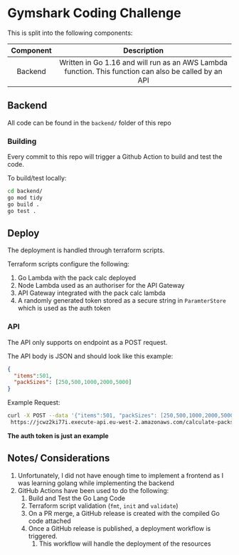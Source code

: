 # Gymshark Coding Challenge

This is split into the following components:

| Component | Description |
| :---: | :---:|
| Backend | Written in Go 1.16 and will run as an AWS Lambda function. This function can also be called by an API|


## Backend
All code can be found in the `backend/` folder of this repo 
### Building
Every commit to this repo will trigger a Github Action to build and test the code.

To build/test locally:
```bash
cd backend/
go mod tidy
go build .
go test .
```

## Deploy
The deployment is handled through terraform scripts. 

Terraform scripts configure the following:
1. Go Lambda with the pack calc deployed
1. Node Lambda used as an authoriser for the API Gateway
1. API Gateway integrated with the pack calc lambda
1. A randomly generated token stored as a secure string in `ParamterStore` which is used as the auth token

### API 
The API only supports on endpoint as a POST request.

The API body is JSON and should look like this example:
```json
{
  "items":501, 
  "packSizes": [250,500,1000,2000,5000]
}
```

Example Request:

```bash
curl -X POST --data '{"items":501, "packSizes": [250,500,1000,2000,5000]}' \
 https://jcwz2ki77i.execute-api.eu-west-2.amazonaws.com/calculate-packs -H "Authorization: qD449xM9k0nvK@_f"
```
**The auth token is just an example**


## Notes/ Considerations
1. Unfortunately, I did not have enough time to implement a frontend as I was learning golang while implementing the backend
1. GitHub Actions have been used to do the following:
    1. Build and Test the Go Lang Code
    1. Terraform script validation (`fmt`, `init` and `validate`)
    1. On a PR merge, a GitHub release is created with the compiled Go code attached
    1. Once a GitHub release is published, a deployment workflow is triggered.
        1. This workflow will handle the deployment of the resources
